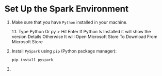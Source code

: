 # Set Up the Spark Environment
1. Make sure that you have ```Python``` installed in your machine.

    1.1. Type Python Or py > Hit Enter If Python Is Installed it will show the version Details Otherwise It will Open Microsoft Store To Download From Microsoft Store
2. Install ```PySpark``` using ```pip``` (Python package manager):
    ```bash
    pip install pyspark
    ```
3. 
